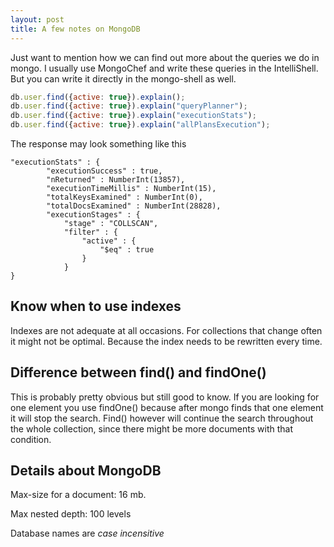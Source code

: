 ```yaml
---
layout: post
title: A few notes on MongoDB
---
```



Just want to mention how we can find out more about the queries we do in mongo. I usually use MongoChef and write these queries in the IntelliShell. But you can write it directly in the mongo-shell as well.

```javascript
db.user.find({active: true}).explain();
db.user.find({active: true}).explain("queryPlanner");
db.user.find({active: true}).explain("executionStats");
db.user.find({active: true}).explain("allPlansExecution");
```

The response may look something like this


```
"executionStats" : {
        "executionSuccess" : true,
        "nReturned" : NumberInt(13857),
        "executionTimeMillis" : NumberInt(15),
        "totalKeysExamined" : NumberInt(0),
        "totalDocsExamined" : NumberInt(28828),
        "executionStages" : {
            "stage" : "COLLSCAN",
            "filter" : {
                "active" : {
                    "$eq" : true
                }
            }
}
```

## Know when to use indexes
Indexes are not adequate at all occasions. For collections that change often it might not be optimal. Because the index needs to be rewritten every time.

## Difference between find() and findOne()
This is probably pretty obvious but still good to know. If you are looking for one element you use findOne() because after mongo finds that one element it will stop the search.
Find() however will continue the search throughout the whole collection, since there might be more documents with that condition.

## Details about MongoDB

Max-size for a document: 16 mb.

Max nested depth: 100 levels

Database names are *case incensitive*

